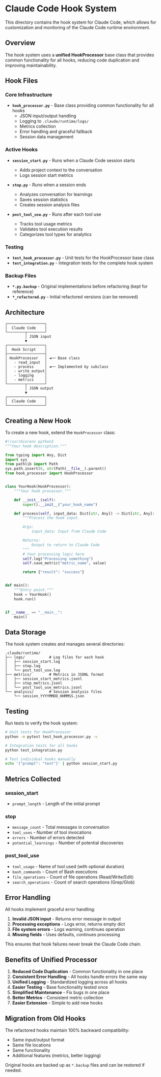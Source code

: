 # Claude Code Hook System

This directory contains the hook system for Claude Code, which allows for customization and monitoring of the Claude Code runtime environment.

## Overview

The hook system uses a **unified HookProcessor** base class that provides common functionality for all hooks, reducing code duplication and improving maintainability.

## Hook Files

### Core Infrastructure

- **`hook_processor.py`** - Base class providing common functionality for all hooks
  - JSON input/output handling
  - Logging to `.claude/runtime/logs/`
  - Metrics collection
  - Error handling and graceful fallback
  - Session data management

### Active Hooks

- **`session_start.py`** - Runs when a Claude Code session starts
  - Adds project context to the conversation
  - Logs session start metrics

- **`stop.py`** - Runs when a session ends
  - Analyzes conversation for learnings
  - Saves session statistics
  - Creates session analysis files

- **`post_tool_use.py`** - Runs after each tool use
  - Tracks tool usage metrics
  - Validates tool execution results
  - Categorizes tool types for analytics

### Testing

- **`test_hook_processor.py`** - Unit tests for the HookProcessor base class
- **`test_integration.py`** - Integration tests for the complete hook system

### Backup Files

- **`*.py.backup`** - Original implementations before refactoring (kept for reference)
- **`*_refactored.py`** - Initial refactored versions (can be removed)

## Architecture

```
┌─────────────────┐
│  Claude Code    │
└────────┬────────┘
         │ JSON input
         ▼
┌─────────────────┐
│  Hook Script    │
├─────────────────┤
│ HookProcessor   │ ◄── Base class
│   - read_input  │
│   - process     │ ◄── Implemented by subclass
│   - write_output│
│   - logging     │
│   - metrics     │
└────────┬────────┘
         │ JSON output
         ▼
┌─────────────────┐
│  Claude Code    │
└─────────────────┘
```

## Creating a New Hook

To create a new hook, extend the `HookProcessor` class:

```python
#!/usr/bin/env python3
"""Your hook description."""

from typing import Any, Dict
import sys
from pathlib import Path
sys.path.insert(0, str(Path(__file__).parent))
from hook_processor import HookProcessor


class YourHook(HookProcessor):
    """Your hook processor."""

    def __init__(self):
        super().__init__("your_hook_name")

    def process(self, input_data: Dict[str, Any]) -> Dict[str, Any]:
        """Process the hook input.

        Args:
            input_data: Input from Claude Code

        Returns:
            Output to return to Claude Code
        """
        # Your processing logic here
        self.log("Processing something")
        self.save_metric("metric_name", value)

        return {"result": "success"}


def main():
    """Entry point."""
    hook = YourHook()
    hook.run()


if __name__ == "__main__":
    main()
```

## Data Storage

The hook system creates and manages several directories:

```
.claude/runtime/
├── logs/           # Log files for each hook
│   ├── session_start.log
│   ├── stop.log
│   └── post_tool_use.log
├── metrics/        # Metrics in JSONL format
│   ├── session_start_metrics.jsonl
│   ├── stop_metrics.jsonl
│   └── post_tool_use_metrics.jsonl
└── analysis/       # Session analysis files
    └── session_YYYYMMDD_HHMMSS.json
```

## Testing

Run tests to verify the hook system:

```bash
# Unit tests for HookProcessor
python -m pytest test_hook_processor.py -v

# Integration tests for all hooks
python test_integration.py

# Test individual hooks manually
echo '{"prompt": "test"}' | python session_start.py
```

## Metrics Collected

### session_start

- `prompt_length` - Length of the initial prompt

### stop

- `message_count` - Total messages in conversation
- `tool_uses` - Number of tool invocations
- `errors` - Number of errors detected
- `potential_learnings` - Number of potential discoveries

### post_tool_use

- `tool_usage` - Name of tool used (with optional duration)
- `bash_commands` - Count of Bash executions
- `file_operations` - Count of file operations (Read/Write/Edit)
- `search_operations` - Count of search operations (Grep/Glob)

## Error Handling

All hooks implement graceful error handling:

1. **Invalid JSON input** - Returns error message in output
2. **Processing exceptions** - Logs error, returns empty dict
3. **File system errors** - Logs warning, continues operation
4. **Missing fields** - Uses defaults, continues processing

This ensures that hook failures never break the Claude Code chain.

## Benefits of Unified Processor

1. **Reduced Code Duplication** - Common functionality in one place
2. **Consistent Error Handling** - All hooks handle errors the same way
3. **Unified Logging** - Standardized logging across all hooks
4. **Easier Testing** - Base functionality tested once
5. **Simplified Maintenance** - Fix bugs in one place
6. **Better Metrics** - Consistent metric collection
7. **Easier Extension** - Simple to add new hooks

## Migration from Old Hooks

The refactored hooks maintain 100% backward compatibility:

- Same input/output format
- Same file locations
- Same functionality
- Additional features (metrics, better logging)

Original hooks are backed up as `*.backup` files and can be restored if needed.
